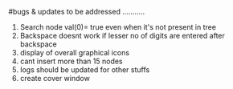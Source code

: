 #bugs & updates to be addressed
...........
1.	Search node val(0)= true even when it's not present in tree
2.	Backspace doesnt work if lesser no of digits are entered after backspace
3.	display of overall graphical icons
4.	cant insert more than 15 nodes
5.	logs should be updated for other stuffs
6.	create cover window
